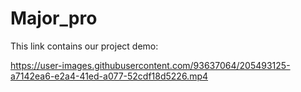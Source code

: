# Major_pro

This link contains our project demo:

https://user-images.githubusercontent.com/93637064/205493125-a7142ea6-e2a4-41ed-a077-52cdf18d5226.mp4

